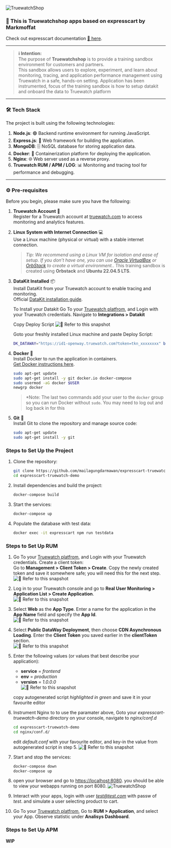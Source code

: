![TruewatchShop](./png/Truewatch-shop.png)

### 🌟 This is Truewatchshop apps based on expresscart by Markmoffat
Check out expresscart documentation [📖 here](https://github.com/mrvautin/expressCart/wiki).

---

> **ℹ️ Intention:**  
> The purpose of **Truewatchshop** is to provide a training sandbox environment for customers and partners.  
> This sandbox allows users to explore, experiment, and learn about monitoring, tracing, and application performance management using Truewatch in a safe, hands-on setting. Application has been instrumented, focus of the training sandbox is how to setup datakit and onboard the data to Truewatch platform

---

### 🛠️ Tech Stack

The project is built using the following technologies:

1. **Node.js**: 🟢 Backend runtime environment for running JavaScript.
2. **Express.js**: 🚀 Web framework for building the application.
3. **MongoDB**: 🗄️ NoSQL database for storing application data.
4. **Docker**: 🐳 Containerization platform for deploying the application.
5. **Nginx**: 🌐 Web server used as a reverse proxy.
6. **Truewatch RUM / APM / LOG**: 📊 Monitoring and tracing tool for performance and debugging. 

---

### ⚙️ Pre-requisites

Before you begin, please make sure you have the following:

1. **Truewatch Account** 📝  
   Register for a Truewatch account at [truewatch.com](https://id1-auth.truewatch.com/businessRegister) to access monitoring and analytics features.

2. **Linux System with Internet Connection** 💻  
   Use a Linux machine (physical or virtual) with a stable internet connection.  
   > *Tip: We recommend using a Linux VM for isolation and ease of setup. If you don’t have one, you can use [Oracle VirtualBox](https://www.virtualbox.org/) or [OrbStack](https://orbstack.dev/) to create a virtual environment.*. This training sandbox is created using **Orbstack** and **Ubuntu 22.04.5 LTS**. 

3. **DataKit Installed** 📦  
   Install DataKit from your Truewatch account to enable tracing and monitoring.  
   Official [DataKit installation guide](https://docs.truewatch.com/datakit/datakit-install/).
   
   To Install your Datakit Go To your [Truewatch platfrom](https://id1-auth.truewatch.com), and Login with your Truewatch credentials. Navigate to **Integrations > Datakit**
   
   Copy Deploy Script 
   ![📖 Refer to this snapshot](./png/datakit-1.png)
   
   Goto your freshly installed Linux machine and paste Deploy Script:
   ```bash
   DK_DATAWAY="https://id1-openway.truewatch.com?token=tkn_xxxxxxxx" bash -c "$(curl -L https://static.truewatch.com/datakit/install.sh)" 
   ```

4. **Docker** 🐳  
   Install Docker to run the application in containers.  
   [Get Docker instructions here](https://docs.docker.com/get-docker/).

   ```bash
   sudo apt-get update
   sudo apt-get install -y git docker.io docker-compose
   sudo usermod -aG docker $USER
   newgrp docker
   ```
   > *Note: The last two commands add your user to the `docker` group so you can run Docker without `sudo`. You may need to log out and log back in for this

5. **Git** 🧰  
   Install Git to clone the repository and manage source code:
   ```bash
   sudo apt-get update
   sudo apt-get install -y git
   ```
### Steps to Set Up the Project

1. Clone the repository:
   ```bash
   git clone https://github.com/mailagungdarmawan/expresscart-truewatch-demo.git
   cd expresscart-truewatch-demo
   ```
2. Install dependencies and build the project:
   ```bash
   docker-compose build
   ```
3. Start the services:
   ```bash
   docker-compose up
   ```
4. Populate the database with test data:
   ```bash
   docker exec -it expresscart npm run testdata
   ```

### Steps to Set Up RUM

1. Go To your [Truewatch platfrom](https://id1-auth.truewatch.com), and Login with your Truewatch credentials. 
Create a client token:  
   Go to **Management > Client Token > Create**. Copy the newly created token and save it somewhere safe; you will need this for the next step.  
   ![📖 Refer to this snapshot](./png/RUM-5.png)

2. Log in to your Truewatch console and go to **Real User Monitoring > Application List > Create Application**.  
   ![📖 Refer to this snapshot](./png/RUM-1.png)

3. Select **Web** as the **App Type**. Enter a name for the application in the **App Name** field and specify the **App Id**.  
   ![📖 Refer to this snapshot](./png/RUM-2.png)

4. Select **Public DataWay Deployment**, then choose **CDN Asynchronous Loading**. Enter the **Client Token** you saved earlier in the **clientToken** section.  
   ![📖 Refer to this snapshot](./png/RUM-6.png)

5. Enter the following values (or values that best describe your application):  
   - **service** = *frontend*  
   - **env** = *production*  
   - **version** = *1.0.0.0*  
   ![📖 Refer to this snapshot](./png/RUM-7.png)

   copy autogenerated script *highlighted in green* and save it in your favourite editor

6. Instrument Nginx to to use the paramater above, Goto your *expresscart-truewatch-demo* directory on your console, navigate to *nginx/conf.d*
   ```bash
   cd expresscart-truewatch-demo
   cd nginx/conf.d/
   ```
   edit *default.conf* with your favourite editor, and key-in the value from autogenerated script in step 5.
   ![📖 Refer to this snapshot](./png/RUM-8.png)

7. Start and stop the services:
   ```bash
   docker-compose down
   docker-compose up
   ```
8. open your browser and go to [https://localhost:8080](https://localhost:8080). you should be able to view your webapps running on port 8080. ![TruewatchShop](./png/Truewatch-shop.png)

9. Interact with your apps, login with user *test@test.com* with passw of *test*. and simulate a user selecting product to cart. 

10. Go To your [Truewatch platfrom](https://id1-auth.truewatch.com), Go to **RUM > Application**, and select your App. Observe statistic under **Analisys Dashboard**.


### Steps to Set Up APM

**WIP**
